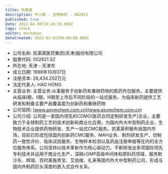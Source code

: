 ```yaml
---
title: 凯莱英
description: 中小板 - 生物制药 - 002821
published: true
date: 2022-04-30T19:24:16.000Z
tags: stock
editor: markdown
dateCreated: 2022-01-01T00:00:00.000Z
---
```


- 公司名称: 凯莱英医药集团(天津)股份有限公司
- 股票代码: 002821.SZ
- 所在地: 天津 - 天津市
- 成立日期: 1998年10月07日
- 注册资本: 26,434.202万元
- 法定代表人: HAO HONG
- 主营业务: 主营业务:从事服务于创新药和重磅药物的医药外包服务，主要提供从临床Ⅰ期，Ⅱ期，Ⅲ期至上市后不同阶段的一站式服务，为临床新药提供工艺研发和制备主要产品覆盖面为创新药和重磅药物
- 公司官网: [www.asymchem.com.cn](www.asymchem.com.cn)
- 公司介绍: 公司是一家国内领先的CDMO(医药合同定制研发生产)企业，主要致力于全球制药工艺的技术创新和商业化应用，为国内外大中型制药企业、生物技术企业提供药物研发、生产一站式CMC服务。凯莱英积极布局国内市场，目前已形成包括国内创新药CMC服务、MAH业务、制剂研发生产、仿制药一致性评价、临床试验服务、生物样本检测以及药品注册申报等在内的全方位服务体系。公司坚持以技术革新作为核心驱动力，不断研发出多项国际领先专利技术并运用于商业化生产，深耕cGMP高级中间体和原料药领域，服务默沙东、辉瑞、百时美施贵宝、艾伯维、礼来等国内外大中型制药公司，形成与国内外制药巨头深度的嵌入式合作关系。


